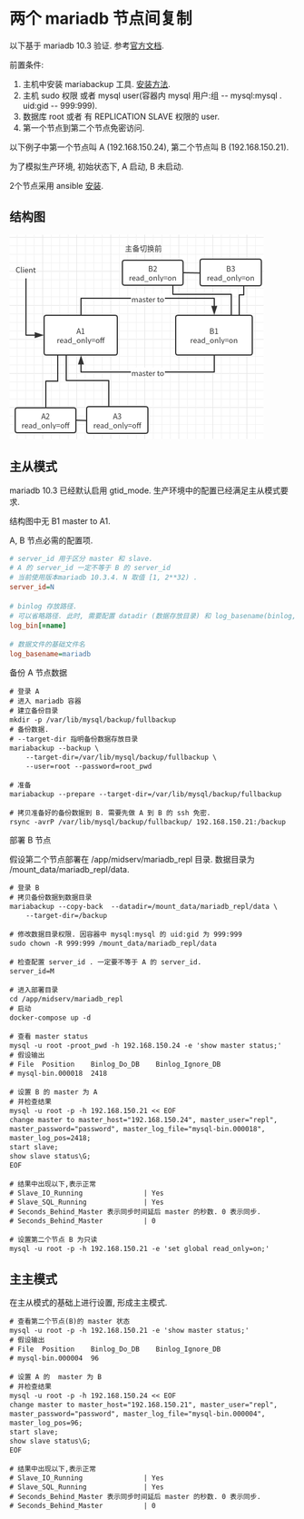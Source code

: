 # 两个 mariadb 节点间复制

以下基于 mariadb 10.3 验证. 参考[官方文档](https://mariadb.com/kb/en/setting-up-a-replication-slave-with-mariabackup/).

前置条件:

1. 主机中安装 mariabackup 工具. [安装方法](../tools/installing-tools.md).
2. 主机 sudo 权限 或者 mysql user(容器内 mysql 用户:组 -- mysql:mysql . uid:gid -- 999:999).
3. 数据库 root 或者 有 REPLICATION SLAVE 权限的 user.
4. 第一个节点到第二个节点免密访问.

以下例子中第一个节点叫 A (192.168.150.24), 第二个节点叫 B (192.168.150.21).

为了模拟生产环境, 初始状态下, A 启动, B 未启动. 

2个节点采用 ansible [安装](#ansible方式). 

## 结构图

![image-20200401094517736](./结构图.png)

## 主从模式

mariadb 10.3 已经默认启用 gtid_mode. 生产环境中的配置已经满足主从模式要求.

结构图中无 B1 master to A1.

A, B 节点必需的配置项.

``` ini
# server_id 用于区分 master 和 slave. 
# A 的 server_id 一定不等于 B 的 server_id
# 当前使用版本mariadb 10.3.4. N 取值 [1, 2**32) .  
server_id=N

# binlog 存放路径. 
# 可以省略路径. 此时, 需要配置 datadir (数据存放目录) 和 log_basename(binlog, slowlog, errorlog, pid 等文件的基础文件名). 
log_bin[=name]

# 数据文件的基础文件名
log_basename=mariadb
```

备份 A 节点数据

``` shell
# 登录 A
# 进入 mariadb 容器
# 建立备份目录
mkdir -p /var/lib/mysql/backup/fullbackup
# 备份数据.
# --target-dir 指明备份数据存放目录
mariabackup --backup \
	--target-dir=/var/lib/mysql/backup/fullbackup \
	--user=root --password=root_pwd
	
# 准备
mariabackup --prepare --target-dir=/var/lib/mysql/backup/fullbackup

# 拷贝准备好的备份数据到 B. 需要先做 A 到 B 的 ssh 免密.
rsync -avrP /var/lib/mysql/backup/fullbackup/ 192.168.150.21:/backup
```

部署 B 节点

假设第二个节点部署在 /app/midserv/mariadb_repl 目录. 数据目录为 /mount_data/mariadb_repl/data.

``` shell
# 登录 B
# 拷贝备份数据到数据目录
mariabackup --copy-back  --datadir=/mount_data/mariadb_repl/data \
	--target-dir=/backup
	
# 修改数据目录权限. 因容器中 mysql:mysql 的 uid:gid 为 999:999
sudo chown -R 999:999 /mount_data/mariadb_repl/data

# 检查配置 server_id . 一定要不等于 A 的 server_id.
server_id=M

# 进入部署目录
cd /app/midserv/mariadb_repl
# 启动
docker-compose up -d

# 查看 master status
mysql -u root -proot_pwd -h 192.168.150.24 -e 'show master status;'
# 假设输出
# File	Position	Binlog_Do_DB	Binlog_Ignore_DB
# mysql-bin.000018	2418

# 设置 B 的 master 为 A
# 并检查结果
mysql -u root -p -h 192.168.150.21 << EOF
change master to master_host="192.168.150.24", master_user="repl", master_password="password", master_log_file="mysql-bin.000018", master_log_pos=2418;
start slave;
show slave status\G;
EOF

# 结果中出现以下,表示正常
# Slave_IO_Running               | Yes
# Slave_SQL_Running              | Yes
# Seconds_Behind_Master 表示同步时间延后 master 的秒数. 0 表示同步.
# Seconds_Behind_Master          | 0

# 设置第二个节点 B 为只读
mysql -u root -p -h 192.168.150.21 -e 'set global read_only=on;'
```



## 主主模式

在主从模式的基础上进行设置, 形成主主模式.

``` shell
# 查看第二个节点(B)的 master 状态
mysql -u root -p -h 192.168.150.21 -e 'show master status;'
# 假设输出
# File	Position	Binlog_Do_DB	Binlog_Ignore_DB
# mysql-bin.000004	96

# 设置 A 的  master 为 B
# 并检查结果
mysql -u root -p -h 192.168.150.24 << EOF
change master to master_host="192.168.150.21", master_user="repl", master_password="password", master_log_file="mysql-bin.000004", master_log_pos=96;
start slave;
show slave status\G;
EOF

# 结果中出现以下,表示正常
# Slave_IO_Running               | Yes
# Slave_SQL_Running              | Yes
# Seconds_Behind_Master 表示同步时间延后 master 的秒数. 0 表示同步.
# Seconds_Behind_Master          | 0
```

